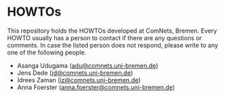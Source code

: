 # HOWTOs

This repository holds the HOWTOs developed at ComNets, Bremen. Every HOWTO usually has a person to contact if there are any questions or comments. In case the listed person does not respond, please write to any one of the following people.

- Asanga Udugama (adu@comnets.uni-bremen.de)
- Jens Dede (jd@comnets.uni-bremen.de)
- Idrees Zaman (iz@comnets.uni-bremen.de)
- Anna Foerster (anna.foerster@comnets.uni-bremen.de)
